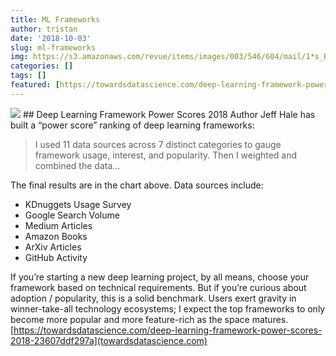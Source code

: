 ```yaml
---
title: ML Frameworks
author: tristan
date: '2018-10-03'
slug: ml-frameworks
img: https://s3.amazonaws.com/revue/items/images/003/546/604/mail/1*s_BwkYxpGv34vjOHi8tDzg.png?1537618696
categories: []
tags: []
featured: [https://towardsdatascience.com/deep-learning-framework-power-scores-2018-23607ddf297a]
---
```


<img src="https://s3.amazonaws.com/revue/items/images/003/546/604/mail/1*s_BwkYxpGv34vjOHi8tDzg.png?1537618696"/>
## Deep Learning Framework Power Scores 2018
Author Jeff Hale has built a “power score” ranking of deep learning frameworks:

> I used 11 data sources across 7 distinct categories to gauge framework usage, interest, and popularity. Then I weighted and combined the data…

The final results are in the chart above. Data sources include:
* KDnuggets Usage Survey
* Google Search Volume
* Medium Articles
* Amazon Books
* ArXiv Articles
* GitHub Activity

If you’re starting a new deep learning project, by all means, choose your framework based on technical requirements. But if you’re curious about adoption / popularity, this is a solid benchmark. Users exert gravity in winner-take-all technology ecosystems; I expect the top frameworks to only become more popular and more feature-rich as the space matures.
[https://towardsdatascience.com/deep-learning-framework-power-scores-2018-23607ddf297a](towardsdatascience.com)